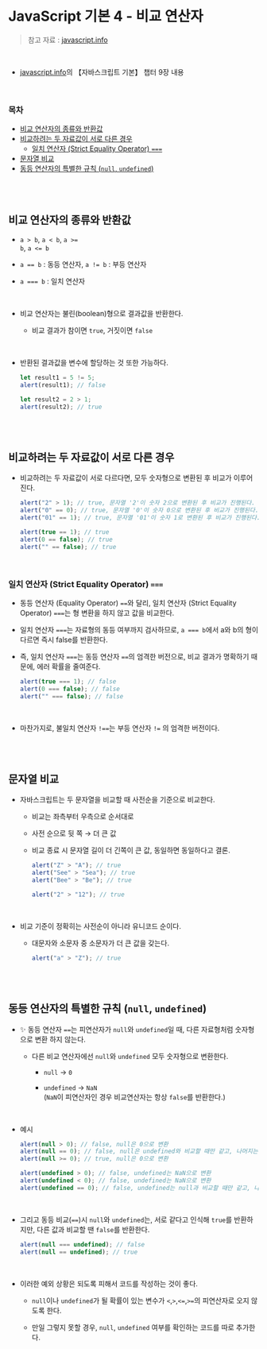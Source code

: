 # JavaScript 기본 4 - 비교 연산자

> 참고 자료 : <a href="https://ko.javascript.info/">javascript.info</a>

<br/>

- <a href="https://ko.javascript.info/">javascript.info</a>의 【자바스크립트 기본】 챕터 9장 내용

<br/>

### 목차

- <a href="https://github.com/SangYoonLee1231/TIL/blob/main/JavaScript/javascript_basic4.md#%EB%B9%84%EA%B5%90-%EC%97%B0%EC%82%B0%EC%9E%90%EC%9D%98-%EC%A2%85%EB%A5%98%EC%99%80-%EB%B0%98%ED%99%98%EA%B0%92">비교 연산자의 종류와 반환값</a>
- <a href="https://github.com/SangYoonLee1231/TIL/blob/main/JavaScript/javascript_basic4.md#%EB%B9%84%EA%B5%90%ED%95%98%EB%A0%A4%EB%8A%94-%EB%91%90-%EC%9E%90%EB%A3%8C%EA%B0%92%EC%9D%B4-%EC%84%9C%EB%A1%9C-%EB%8B%A4%EB%A5%B8-%EA%B2%BD%EC%9A%B0">비교하려는 두 자료값이 서로 다른 경우</a>
  - <a href="https://github.com/SangYoonLee1231/TIL/blob/main/JavaScript/javascript_basic4.md#%EC%9D%BC%EC%B9%98-%EC%97%B0%EC%82%B0%EC%9E%90-strict-equality-operator-">일치 연산자 (Strict Equality Operator) <code>===</code></a>
- <a href="https://github.com/SangYoonLee1231/TIL/blob/main/JavaScript/javascript_basic4.md#%EB%AC%B8%EC%9E%90%EC%97%B4-%EB%B9%84%EA%B5%90">문자열 비교</a>
- <a href="https://github.com/SangYoonLee1231/TIL/blob/main/JavaScript/javascript_basic4.md#%EB%8F%99%EB%93%B1-%EC%97%B0%EC%82%B0%EC%9E%90%EC%9D%98-%ED%8A%B9%EB%B3%84%ED%95%9C-%EA%B7%9C%EC%B9%99-null-undefined">동등 연산자의 특별한 규칙 (<code>null</code>, <code>undefined</code>)</a>

<br/><br/>

## 비교 연산자의 종류와 반환값

- <code>a > b</code>, <code>a < b</code>, <code>a >= b</code>, <code>a <= b</code>

- <code>a == b</code> : 동등 연산자, <code>a != b</code> : 부등 연산자

- <code>a === b</code> : 일치 연산자

<br/>

- 비교 연산자는 불린(boolean)형으로 결과값을 반환한다.

  - 비교 결과가 참이면 <code>true</code>, 거짓이면 <code>false</code>

<br/>

- 반환된 결과값을 변수에 할당하는 것 또한 가능하다.

  ```javascript
  let result1 = 5 != 5;
  alert(result1); // false

  let result2 = 2 > 1;
  alert(result2); // true
  ```

<br/><br/>

## 비교하려는 두 자료값이 서로 다른 경우

- 비교하려는 두 자료값이 서로 다르다면, 모두 숫자형으로 변환된 후 비교가 이루어진다.

  ```javascript
  alert("2" > 1); // true, 문자열 '2'이 숫자 2으로 변환된 후 비교가 진행된다.
  alert("0" == 0); // true, 문자열 '0'이 숫자 0으로 변환된 후 비교가 진행된다.
  alert("01" == 1); // true, 문자열 '01'이 숫자 1로 변환된 후 비교가 진행된다.

  alert(true == 1); // true
  alert(0 == false); // true
  alert("" == false); // true
  ```

<br/>

### 일치 연산자 (Strict Equality Operator) <code>===</code>

- 동등 연산자 (Equality Operator) <code>==</code>와 달리, 일치 연산자 (Strict Equality Operator) <code>===</code>는 형 변환을 하지 않고 값을 비교한다.

- 일치 연산자 <code>===</code>는 자료형의 동등 여부까지 검사하므로, <code>a === b</code>에서 a와 b의 형이 다르면 즉시 false를 반환한다.

- 즉, 일치 연산자 <code>===</code>는 동등 연산자 <code>==</code>의 엄격한 버전으로, 비교 결과가 명확하기 때문에, 에러 확률을 줄여준다.

  ```javascript
  alert(true === 1); // false
  alert(0 === false); // false
  alert("" === false); // false
  ```

<br/>

- 마찬가지로, 불일치 연산자 <code>!==</code>는 부등 연산자 <code>!=</code> 의 엄격한 버전이다.

<br/><br/>

## 문자열 비교

- 자바스크립트는 두 문자열을 비교할 때 사전순을 기준으로 비교한다.

  - 비교는 좌측부터 우측으로 순서대로

  - 사전 순으로 뒷 쪽 → 더 큰 값

  - 비교 종료 시 문자열 길이 더 긴쪽이 큰 값, 동일하면 동일하다고 결론.

    ```javascript
    alert("Z" > "A"); // true
    alert("See" > "Sea"); // true
    alert("Bee" > "Be"); // true

    alert("2" > "12"); // true
    ```

<br/>

- 비교 기준이 정확히는 사전순이 아니라 유니코드 순이다.

  - 대문자와 소문자 중 소문자가 더 큰 값을 갖는다.

    ```javascript
    alert("a" > "Z"); // true
    ```

<br/><br/>

## 동등 연산자의 특별한 규칙 (<code>null</code>, <code>undefined</code>)

- ✨ 동등 연산자 <code>==</code>는 피연산자가 <code>null</code>와 <code>undefined</code>일 때, 다른 자료형처럼 숫자형으로 변환 하지 않는다.

  - 다른 비교 연산자에선 <code>null</code>와 <code>undefined</code> 모두 숫자형으로 변환한다.

    - <code>null</code> → <code>0</code>

    - <code>undefined</code> → <code>NaN</code>  
      (<code>NaN</code>이 피연산자인 경우 비교연산자는 항상 <code>false</code>를 반환한다.)

<br/>

- 예시

  ```javascript
  alert(null > 0); // false, null은 0으로 변환
  alert(null == 0); // false, null은 undefined와 비교할 때만 같고, 나머지는 false
  alert(null >= 0); // true, null은 0으로 변환

  alert(undefined > 0); // false, undefined는 NaN으로 변환
  alert(undefined < 0); // false, undefined는 NaN으로 변환
  alert(undefined == 0); // false, undefined는 null과 비교할 때만 같고, 나머지는 false
  ```

<br/>

- 그리고 동등 비교(<code>==</code>)시 <code>null</code>와 <code>undefined</code>는, 서로 같다고 인식해 <code>true</code>를 반환하지만, 다른 값과 비교할 땐 <code>false</code>를 반환한다.

  ```javascript
  alert(null === undefined); // false
  alert(null == undefined); // true
  ```

<br/>

- 이러한 예외 상황은 되도록 피해서 코드를 작성하는 것이 좋다.

  - <code>null</code>이나 <code>undefined</code>가 될 확률이 있는 변수가 <code><</code>,<code>></code>,<code><=</code>,<code>>=</code>의 피연산자로 오지 않도록 한다.

  - 만일 그렇지 못할 경우, <code>null</code>, <code>undefined</code> 여부를 확인하는 코드를 따로 추가한다.
